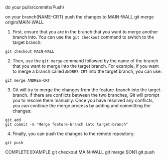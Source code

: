 do your pulls/commits/Push/


on your branch(NAME-CRT) push the changes to MAIN-WALL
git merge origin/MAIN-WALL


1. First, ensure that you are in the branch that you want to merge another branch into. You can use the `git checkout` command to switch to the target branch:

```
git checkout MAIN-WALL
```

2. Then, use the `git merge` command followed by the name of the branch that you want to merge into the target branch. For example, if you want to merge a branch called `ANDRES-CRT` into the target branch, you can use:

```
git merge ANDRES-CRT
```

3. Git will try to merge the changes from the feature-branch into the target-branch. If there are conflicts between the two branches, Git will prompt you to resolve them manually. Once you have resolved any conflicts, you can continue the merge process by adding and committing the changes:

```
git add .
git commit -m "Merge feature-branch into target-branch"
```

4. Finally, you can push the changes to the remote repository:

```
git push
```

COMPLETE EXAMPLE
git checkout MAIN-WALL
git merge SON1
git push
